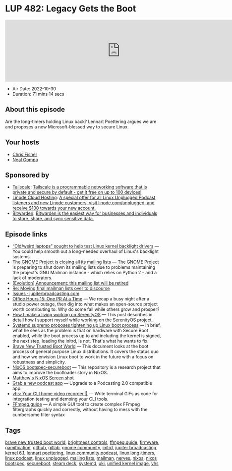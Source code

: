 # LUP 482: Legacy Gets the Boot

<iframe src="https://player.fireside.fm/v2/RUkczH-V+9xZqpW4p?theme=dark" width="740" height="200" frameborder="0" scrolling="no"></iframe>

* Air Date: 2022-10-30
* Duration: 71 mins 14 secs

## About this episode

Are the long-timers holding Linux back? Lennart Poettering argues we are and proposes a new Microsoft-blessed way to secure Linux.

## Your hosts
* [Chris Fisher](https://linuxunplugged.com/hosts/chrislas)
* [Neal Gompa](https://linuxunplugged.com/guests/nealgompa)

## Sponsored by

  * [Tailscale](http://tailscale.com/linuxunplugged): [Tailscale is a programmable networking software that is private and secure by default - get it free on up to 100 devices!](http://tailscale.com/linuxunplugged)
  * [Linode Cloud Hosting](https://linode.com/unplugged): [A special offer for all Linux Unplugged Podcast listeners and new Linode customers, visit linode.com/unplugged, and receive $100 towards your new account. ](https://linode.com/unplugged)
  * [Bitwarden](https://bitwarden.com/linux): [Bitwarden is the easiest way for businesses and individuals to store, share, and sync sensitive data.](https://bitwarden.com/linux)



## Episode links

  * [“Old/weird laptops” sought to help test Linux kernel backlight drivers](https://arstechnica.com/gadgets/2022/10/linux-kernel-needs-your-help-testing-backlight-drivers-on-old-weird-laptops/ "“Old/weird laptops” sought to help test Linux kernel backlight drivers") — You could help smooth out a long-needed overhaul of Linux's backlight systems. 
  * [The GNOME Project is closing all its mailing lists](https://www.theregister.com/2022/10/27/the_gnome_project_is_closing/ "The GNOME Project is closing all its mailing lists") — The GNOME Project is preparing to shut down its mailing lists due to problems maintaining the project's GNU Mailman instance - which relies on Python 2 - and a lack of moderators. 
  * [[Evolution] Announcement: this mailing list will be retired](https://mail.gnome.org/archives/evolution-list/2022-October/msg00128.html "\[Evolution\] Announcement: this mailing list will be retired")
  * [Re: Moving final mailman lists over to discourse](https://mail.gnome.org/archives/desktop-devel-list/2022-September/msg00018.html "Re: Moving final mailman lists over to discourse")
  * [Issues · jupiterbroadcasting.com](https://github.com/JupiterBroadcasting/jupiterbroadcasting.com/issues "Issues · jupiterbroadcasting.com")
  * [Office Hours 15: One PR At a Time](https://www.officehours.hair/15 "Office Hours 15: One PR At a Time") — We recap a busy night after a studio power outage, then dig into what makes an open-source project worth contributing to. Why do some fail while others grow and prosper?
  * [How I make a living working on SerenityOS](https://awesomekling.github.io/How-I-make-a-living-working-on-SerenityOS/ "How I make a living working on SerenityOS") — This post describes in detail how I support myself while working on the SerenityOS project. 
  * [Systemd supremo proposes tightening up Linux boot process](https://www.theregister.com/2022/10/26/tightening_linux_boot_process_microsoft_poettering/ "Systemd supremo proposes tightening up Linux boot process") — In brief, what he sees as the problem is that on hardware with Secure Boot enabled, while the boot process up to and including the kernel is signed, the next step, loading the initrd, is not. That's what he wants to fix.
  * [Brave New Trusted Boot World](https://0pointer.net/blog/brave-new-trusted-boot-world.html "Brave New Trusted Boot World") — This document looks at the boot process of general purpose Linux distributions. It covers the status quo and how we envision Linux boot to work in the future with a focus on robustness and simplicity.
  * [NixOS bootspec-secureboot](https://github.com/DeterminateSystems/bootspec-secureboot "NixOS bootspec-secureboot") — This repository is a research project that aims to improve the bootloader story in NixOS.
  * [Matthew's NixOS Screen shot ](https://imgur.com/pT1OtmN "Matthew's NixOS Screen shot ")
  * [Grab a new podcast app](https://podcastindex.org/apps?appTypes=app&elements=Value "Grab a new podcast app") — Upgrade to a Podcasting 2.0 compatible app.
  * [vhs: Your CLI home video recorder 📼](https://github.com/charmbracelet/vhs "vhs: Your CLI home video recorder 📼") — Write terminal GIFs as code for integration testing and demoing your CLI tools. 
  * [FFmpeg.guide](https://ffmpeg.guide/ "FFmpeg.guide") — A simple GUI tool to create complex FFmpeg filtergraphs quickly and correctly, without having to mess with the cumbersome filter syntax



## Tags

[brave new trusted boot world](https://linuxunplugged.com/tags/brave%20new%20trusted%20boot%20world), [brightness controls](https://linuxunplugged.com/tags/brightness%20controls), [ffmpeg.guide](https://linuxunplugged.com/tags/ffmpeg.guide), [firmware](https://linuxunplugged.com/tags/firmware), [gamification](https://linuxunplugged.com/tags/gamification), [github](https://linuxunplugged.com/tags/github), [gitlab](https://linuxunplugged.com/tags/gitlab), [gnome community](https://linuxunplugged.com/tags/gnome%20community), [initrd](https://linuxunplugged.com/tags/initrd), [jupiter broadcasting](https://linuxunplugged.com/tags/jupiter%20broadcasting), [kernel 6.1](https://linuxunplugged.com/tags/kernel%206.1), [lennart poettering](https://linuxunplugged.com/tags/lennart%20poettering), [linux community podcast](https://linuxunplugged.com/tags/linux%20community%20podcast), [linux long-timers](https://linuxunplugged.com/tags/linux%20long-timers), [linux podcast](https://linuxunplugged.com/tags/linux%20podcast), [linux unplugged](https://linuxunplugged.com/tags/linux%20unplugged), [mailing lists](https://linuxunplugged.com/tags/mailing%20lists), [mailman](https://linuxunplugged.com/tags/mailman), [nerves](https://linuxunplugged.com/tags/nerves), [nixos](https://linuxunplugged.com/tags/nixos), [nixos bootspec](https://linuxunplugged.com/tags/nixos%20bootspec), [secureboot](https://linuxunplugged.com/tags/secureboot), [steam deck](https://linuxunplugged.com/tags/steam%20deck), [systemd](https://linuxunplugged.com/tags/systemd), [uki](https://linuxunplugged.com/tags/uki), [unified kernel image](https://linuxunplugged.com/tags/unified%20kernel%20image), [vhs](https://linuxunplugged.com/tags/vhs)